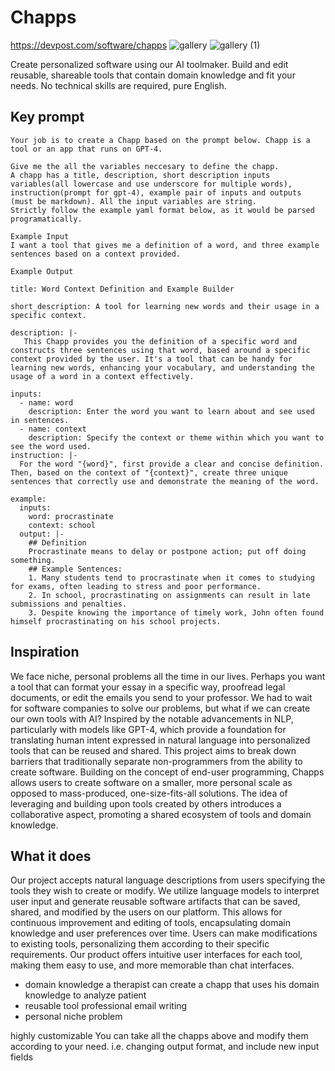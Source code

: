 # Chapps
https://devpost.com/software/chapps
![gallery](https://github.com/ShinnosukeUesaka/chapps/assets/45286939/1e57f5ff-7f52-480f-be01-d6aaf53f690c)
![gallery (1)](https://github.com/ShinnosukeUesaka/chapps/assets/45286939/dc40c2aa-3b8c-4b2e-98cf-34fe7a14b6c7)



Create personalized software using our AI toolmaker. Build and edit reusable, shareable tools that contain domain knowledge and fit your needs. No technical skills are required, pure English.

## Key prompt
```
Your job is to create a Chapp based on the prompt below. Chapp is a tool or an app that runs on GPT-4.

Give me the all the variables neccesary to define the chapp.
A chapp has a title, description, short description inputs variables(all lowercase and use underscore for multiple words), instruction(prompt for gpt-4), example pair of inputs and outputs (must be markdown). All the input variables are string.
Strictly follow the example yaml format below, as it would be parsed programatically.

Example Input
I want a tool that gives me a definition of a word, and three example sentences based on a context provided.

Example Output

title: Word Context Definition and Example Builder

short_description: A tool for learning new words and their usage in a specific context.

description: |-
   This Chapp provides you the definition of a specific word and constructs three sentences using that word, based around a specific context provided by the user. It's a tool that can be handy for learning new words, enhancing your vocabulary, and understanding the usage of a word in a context effectively.

inputs:
  - name: word
    description: Enter the word you want to learn about and see used in sentences.
  - name: context
    description: Specify the context or theme within which you want to see the word used.
instruction: |-
  For the word "{word}", first provide a clear and concise definition. Then, based on the context of "{context}", create three unique sentences that correctly use and demonstrate the meaning of the word.

example:
  inputs:
    word: procrastinate
    context: school
  output: |-
    ## Definition
    Procrastinate means to delay or postpone action; put off doing something.
    ## Example Sentences:
    1. Many students tend to procrastinate when it comes to studying for exams, often leading to stress and poor performance.
    2. In school, procrastinating on assignments can result in late submissions and penalties.
    3. Despite knowing the importance of timely work, John often found himself procrastinating on his school projects.
```

## Inspiration
We face niche, personal problems all the time in our lives. Perhaps you want a tool that can format your essay in a specific way, proofread legal documents, or edit the emails you send to your professor. We had to wait for software companies to solve our problems, but what if we can create our own tools with AI? Inspired by the notable advancements in NLP, particularly with models like GPT-4, which provide a foundation for translating human intent expressed in natural language into personalized tools that can be reused and shared. This project aims to break down barriers that traditionally separate non-programmers from the ability to create software. Building on the concept of end-user programming, Chapps allows users to create software on a smaller, more personal scale as opposed to mass-produced, one-size-fits-all solutions. The idea of leveraging and building upon tools created by others introduces a collaborative aspect, promoting a shared ecosystem of tools and domain knowledge.

## What it does
Our project accepts natural language descriptions from users specifying the tools they wish to create or modify. We utilize language models to interpret user input and generate reusable software artifacts that can be saved, shared, and modified by the users on our platform. This allows for continuous improvement and editing of tools, encapsulating domain knowledge and user preferences over time. Users can make modifications to existing tools, personalizing them according to their specific requirements. Our product offers intuitive user interfaces for each tool, making them easy to use, and more memorable than chat interfaces.


- domain knowledge a therapist can create a chapp that uses his domain knowledge to analyze patient
- reusable tool professional email writing
- personal niche problem

highly customizable You can take all the chapps above and modify them according to your need. i.e. changing output format, and include new input fields


